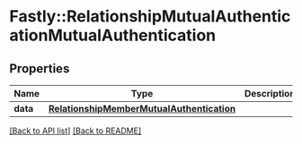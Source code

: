 # Fastly::RelationshipMutualAuthenticationMutualAuthentication

## Properties

| Name | Type | Description | Notes |
| ---- | ---- | ----------- | ----- |
| **data** | [**RelationshipMemberMutualAuthentication**](RelationshipMemberMutualAuthentication.md) |  | [optional] |

[[Back to API list]](../../README.md#endpoints) [[Back to README]](../../README.md)

